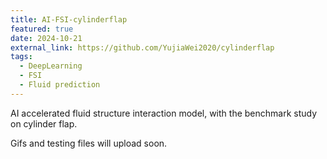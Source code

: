 ```yaml
---
title: AI-FSI-cylinderflap
featured: true
date: 2024-10-21
external_link: https://github.com/YujiaWei2020/cylinderflap
tags:
  - DeepLearning
  - FSI
  - Fluid prediction
---
```


AI accelerated fluid structure interaction model, with the benchmark study on cylinder flap. 

Gifs and testing files will upload soon.

<!--more-->
